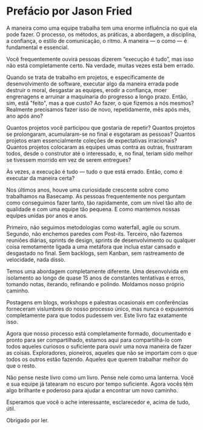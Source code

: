 # Prefácio por Jason Fried

A maneira como uma equipe trabalha tem uma enorme influência no que ela pode fazer. O processo, os métodos, as práticas, a abordagem, a disciplina, a confiança, o estilo de comunicação, o ritmo. A maneira — o como — é fundamental e essencial.

Você frequentemente ouvirá pessoas dizerem “execução é tudo”, mas isso não está completamente certo. Na verdade, muitas vezes está bem errado.

Quando se trata de trabalho em projetos, e especificamente de desenvolvimento de software, executar algo da maneira errada pode destruir o moral, desgastar as equipes, erodir a confiança, moer engrenagens e arruinar a maquinaria do progresso a longo prazo. Então, sim, está "feito", mas a que custo? Ao fazer, o que fizemos a nós mesmos? Realmente precisamos fazer isso de novo, repetidamente, mês após mês, ano após ano?

Quantos projetos você participou que gostaria de repetir? Quantos projetos se prolongaram, acumularam-se no final e esgotaram as pessoas? Quantos projetos eram essencialmente coleções de expectativas irracionais? Quantos projetos colocaram as equipes umas contra as outras, frustraram todos, desde o construtor até o interessado, e, no final, teriam sido melhor se tivessem morrido em vez de serem entregues?

Às vezes, a execução é tudo — tudo o que está errado. Então, como é executar da maneira certa?

Nos últimos anos, houve uma curiosidade crescente sobre como trabalhamos na Basecamp. As pessoas frequentemente nos perguntam como conseguimos fazer tanto, tão rapidamente, com um nível tão alto de qualidade e com uma equipe tão pequena. E como mantemos nossas equipes unidas por anos e anos.

Primeiro, não seguimos metodologias como waterfall, agile ou scrum. Segundo, não enchemos paredes com Post-its. Terceiro, não fazemos reuniões diárias, sprints de design, sprints de desenvolvimento ou qualquer coisa remotamente ligada a uma metáfora que inclua estar cansado e desgastado no final. Sem backlogs, sem Kanban, sem rastreamento de velocidade, nada disso.

Temos uma abordagem completamente diferente. Uma desenvolvida em isolamento ao longo de quase 15 anos de constantes tentativas e erros, tomando notas, iterando, refinando e polindo. Moldamos nosso próprio caminho.

Postagens em blogs, workshops e palestras ocasionais em conferências forneceram vislumbres do nosso processo único, mas nunca o expusemos completamente para que todos pudessem ver. Este livro faz exatamente isso.

Agora que nosso processo está completamente formado, documentado e pronto para ser compartilhado, estamos aqui para compartilhá-lo com todos aqueles curiosos o suficiente para ouvir uma nova maneira de fazer as coisas. Exploradores, pioneiros, aqueles que não se importam com o que todos os outros estão fazendo. Aqueles que querem trabalhar melhor do que o resto.

Não pense neste livro como um livro. Pense nele como uma lanterna. Você e sua equipe já tatearam no escuro por tempo suficiente. Agora vocês têm algo brilhante e poderoso para ajudar a encontrar um novo caminho.

Esperamos que você o ache interessante, esclarecedor e, acima de tudo, útil.

Obrigado por ler.